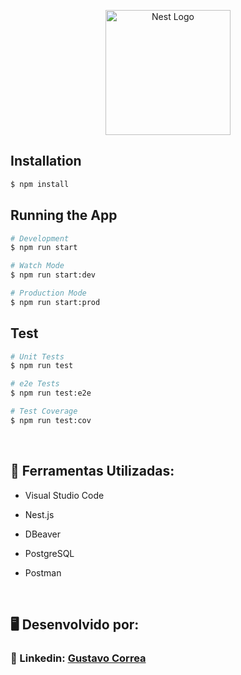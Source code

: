 <p align="center">
  <a href="http://nestjs.com/" target="blank"><img src="https://nestjs.com/img/logo-small.svg" width="200" alt="Nest Logo" /></a>
</p>


[circleci-image]: https://img.shields.io/circleci/build/github/nestjs/nest/master?token=abc123def456
[circleci-url]: https://circleci.com/gh/nestjs/nest


## Installation

```bash
$ npm install
```

## Running the App

```bash
# Development
$ npm run start

# Watch Mode
$ npm run start:dev

# Production Mode
$ npm run start:prod
```

## Test

```bash
# Unit Tests
$ npm run test

# e2e Tests
$ npm run test:e2e

# Test Coverage
$ npm run test:cov
```


<br>

## 🚀 Ferramentas Utilizadas:

* Visual Studio Code

* Nest.js

* DBeaver

* PostgreSQL

* Postman
  
<br>

## 🖥️ Desenvolvido por:

### 📝 Linkedin: [Gustavo Correa](https://www.linkedin.com/in/gustavo-chauar-correa-946168269/)
